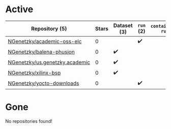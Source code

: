 # Active
| Repository (5) | Stars | Dataset (3) | `run` (2) | `containers-run` |
| --- | --- | --- | --- | --- |
| [NGenetzky/academic-oss-elc](https://github.com/NGenetzky/academic-oss-elc) | 0 |  | :heavy_check_mark: |  |
| [NGenetzky/balena-phusion](https://github.com/NGenetzky/balena-phusion) | 0 | :heavy_check_mark: |  |  |
| [NGenetzky/us.genetzky.academic](https://github.com/NGenetzky/us.genetzky.academic) | 0 | :heavy_check_mark: |  |  |
| [NGenetzky/xilinx-bsp](https://github.com/NGenetzky/xilinx-bsp) | 0 | :heavy_check_mark: |  |  |
| [NGenetzky/yocto-downloads](https://github.com/NGenetzky/yocto-downloads) | 0 |  | :heavy_check_mark: |  |

# Gone
No repositories found!
